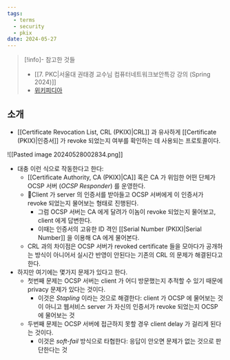 ```yaml
---
tags:
  - terms
  - security
  - pkix
date: 2024-05-27
---
```

> [!info]- 참고한 것들
> - [[7. PKC|서울대 권태경 교수님 컴퓨터네트워크보안특강 강의 (Spring 2024)]]
> - [위키피디아](https://en.wikipedia.org/wiki/Online_Certificate_Status_Protocol)

## 소개

- [[Certificate Revocation List, CRL (PKIX)|CRL]] 과 유사하게 [[Certificate (PKIX)|인증서]] 가 revoke 되었는지 여부를 확인하는 데 사용되는 프로토콜이다.

![[Pasted image 20240528002834.png]]

- 대충 이런 식으로 작동한다고 한다:
	- [[Certificate Authority, CA (PKIX)|CA]] 혹은 CA 가 위임한 어떤 단체가 OCSP 서버 (*OCSP Responder*) 를 운영한다.
	- Client 가 server 의 인증서를 받아들고 OCSP 서버에게 이 인증서가 revoke 되었는지 물어보는 형태로 진행된다.
		- 그럼 OCSP 서버는 CA 에게 달려가 이놈이 revoke 되었는지 물어보고, client 에게 답변한다.
		- 이때는 인증서의 고유한 ID 격인 [[Serial Number (PKIX)|Serial Number]] 을 이용해 CA 에게 물어본다.
	- CRL 과의 차이점은 OCSP 서버가 revoked certificate 들을 모아다가 공개하는 방식이 아니어서 실시간 반영이 안된다는 기존의 CRL 의 문제가 해결된다고 한다.
- 하지만 여기에는 몇가지 문제가 있다고 한다.
	- 첫번째 문제는 OCSP 서버는 client 가 어디 방문했는지 추적할 수 있기 때문에 privacy 문제가 있다는 것이다.
		- 이것은 *Stapling* 이라는 것으로 해결한다: client 가 OCSP 에 물어보는 것이 아니고 웹서비스 server 가 자신의 인증서가 revoke 되었는지 OCSP 에 물어보는 것
	- 두번째 문제는 OCSP 서버에 접근하지 못할 경우 client delay 가 걸리게 된다는 것이다.
		- 이것은 *soft-fail* 방식으로 타협한다: 응답이 안오면 문제가 없는 것으로 판단한다는 것